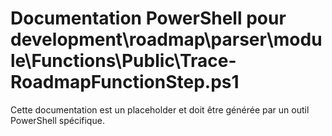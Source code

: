 # Documentation PowerShell pour development\roadmap\parser\module\Functions\Public\Trace-RoadmapFunctionStep.ps1

Cette documentation est un placeholder et doit être générée par un outil PowerShell spécifique.
